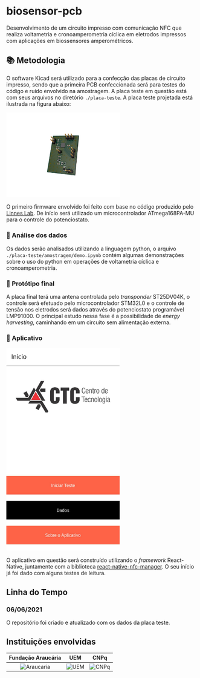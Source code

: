 # biosensor-pcb

Desenvolvimento de um circuito impresso com comunicação NFC que realiza voltametria e cronoamperometria cíclica em eletrodos impressos com aplicações em biossensores amperométricos.

## :books: Metodologia 

O software Kicad será utilizado para a confecção das placas de circuito impresso, sendo que a primeira PCB confeccionada será para testes do código e ruído envolvido na amostragem. A placa teste em questão está com seus arquivos no diretório `./placa-teste`. A placa teste projetada está ilustrada na figura abaixo:

<img src="https://github.com/LCrozatti/biosensor-pcb/blob/master/placa-teste/images/pcb1.png" alt="pcb" width="300"/>

O primeiro firmware envolvido foi feito com base no código produzido pelo [Linnes Lab](https://github.com/LinnesLab/LMP91000). De início será utilizado um microcontrolador ATmega168PA-MU para o controle do potenciostato.

### :test_tube: Análise dos dados 

Os dados serão analisados utilizando a linguagem python, o arquivo `./placa-teste/amostragem/demo.ipynb` contém algumas demonstrações sobre o uso do python em operações de voltametria cíclica e cronoamperometria.

### :dart: Protótipo final 

A placa final terá uma antena controlada pelo *transponder* ST25DV04K, o controle será efetuado pelo microcontrolador STM32L0 e o controle de tensão nos eletrodos será dados através do potenciostato programável LMP91000. O principal estudo nessa fase é a possibilidade de *energy harvesting*, caminhando em um circuito sem alimentação externa.

### :iphone: Aplicativo

<img src="https://github.com/LCrozatti/biosensor-pcb/blob/master/aplicativo/images/inicio.jpeg" alt="pcb" width="300"/>

O aplicativo em questão será construído utilizando o *framework* React-Native, juntamente com a biblioteca [react-native-nfc-manager](https://github.com/whitedogg13/react-native-nfc-manager). O seu início já foi dado com alguns testes de leitura.

## Linha do Tempo

### 06/06/2021

O repositório foi criado e atualizado com os dados da placa teste.

## Instituições envolvidas

Fundação Araucária  |  UEM       |     CNPq
:----------:|:----------:|:----------:|
<img src="http://www.aintec.com.br/wp-content/uploads/2015/02/araucaria.jpg" alt="Araucaria" width="200"/> | <img src="https://marcoadp.github.io/WebSiteDIN/img/logo-uem2.svg" alt="UEM" width="200"/> | <img src="https://www.gov.br/cnpq/pt-br/canais_atendimento/identidade-visual/logo_cnpq.svg" alt="CNPq" width="200"/>
